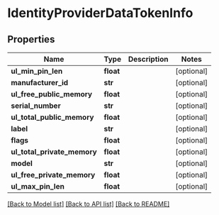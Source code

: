 # IdentityProviderDataTokenInfo

## Properties
Name | Type | Description | Notes
------------ | ------------- | ------------- | -------------
**ul_min_pin_len** | **float** |  | [optional] 
**manufacturer_id** | **str** |  | [optional] 
**ul_free_public_memory** | **float** |  | [optional] 
**serial_number** | **str** |  | [optional] 
**ul_total_public_memory** | **float** |  | [optional] 
**label** | **str** |  | [optional] 
**flags** | **float** |  | [optional] 
**ul_total_private_memory** | **float** |  | [optional] 
**model** | **str** |  | [optional] 
**ul_free_private_memory** | **float** |  | [optional] 
**ul_max_pin_len** | **float** |  | [optional] 

[[Back to Model list]](../README.md#documentation-for-models) [[Back to API list]](../README.md#documentation-for-api-endpoints) [[Back to README]](../README.md)


